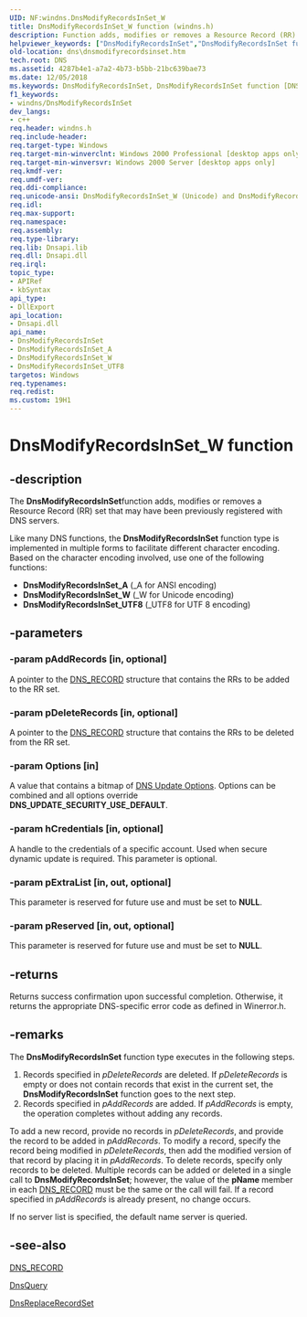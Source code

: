```yaml
---
UID: NF:windns.DnsModifyRecordsInSet_W
title: DnsModifyRecordsInSet_W function (windns.h)
description: Function adds, modifies or removes a Resource Record (RR) set that may have been previously registered with DNS servers.
helpviewer_keywords: ["DnsModifyRecordsInSet","DnsModifyRecordsInSet function [DNS]","DnsModifyRecordsInSet_A","DnsModifyRecordsInSet_UTF8","DnsModifyRecordsInSet_W","_dns_dnsmodifyrecordsinset","dns.dnsmodifyrecordsinset","windns/DnsModifyRecordsInSet","windns/DnsModifyRecordsInSet_A","windns/DnsModifyRecordsInSet_UTF8","windns/DnsModifyRecordsInSet_W"]
old-location: dns\dnsmodifyrecordsinset.htm
tech.root: DNS
ms.assetid: 4287b4e1-a7a2-4b73-b5bb-21bc639bae73
ms.date: 12/05/2018
ms.keywords: DnsModifyRecordsInSet, DnsModifyRecordsInSet function [DNS], DnsModifyRecordsInSet_A, DnsModifyRecordsInSet_UTF8, DnsModifyRecordsInSet_W, _dns_dnsmodifyrecordsinset, dns.dnsmodifyrecordsinset, windns/DnsModifyRecordsInSet, windns/DnsModifyRecordsInSet_A, windns/DnsModifyRecordsInSet_UTF8, windns/DnsModifyRecordsInSet_W
f1_keywords:
- windns/DnsModifyRecordsInSet
dev_langs:
- c++
req.header: windns.h
req.include-header: 
req.target-type: Windows
req.target-min-winverclnt: Windows 2000 Professional [desktop apps only]
req.target-min-winversvr: Windows 2000 Server [desktop apps only]
req.kmdf-ver: 
req.umdf-ver: 
req.ddi-compliance: 
req.unicode-ansi: DnsModifyRecordsInSet_W (Unicode) and DnsModifyRecordsInSet_A (ANSI)
req.idl: 
req.max-support: 
req.namespace: 
req.assembly: 
req.type-library: 
req.lib: Dnsapi.lib
req.dll: Dnsapi.dll
req.irql: 
topic_type:
- APIRef
- kbSyntax
api_type:
- DllExport
api_location:
- Dnsapi.dll
api_name:
- DnsModifyRecordsInSet
- DnsModifyRecordsInSet_A
- DnsModifyRecordsInSet_W
- DnsModifyRecordsInSet_UTF8
targetos: Windows
req.typenames: 
req.redist: 
ms.custom: 19H1
---
```


# DnsModifyRecordsInSet_W function


## -description


The 
<b>DnsModifyRecordsInSet</b>function adds, modifies or removes a Resource Record (RR) set that may have been previously registered with DNS servers.

Like many DNS functions, the 
<b>DnsModifyRecordsInSet</b> function type is implemented in multiple forms to facilitate different character encoding. Based on the character encoding involved, use one of the following functions:
<ul>
<li><b>DnsModifyRecordsInSet_A</b> (_A for ANSI encoding)</li>
<li><b>DnsModifyRecordsInSet_W</b> (_W for Unicode encoding)</li>
<li><b>DnsModifyRecordsInSet_UTF8</b> (_UTF8 for UTF 8 encoding)</li>
</ul>

## -parameters




### -param pAddRecords [in, optional]

A pointer to the 
<a href="/windows/win32/api/windns/ns-windns-dns_recorda">DNS_RECORD</a> structure that contains the RRs to be added to the RR set.


### -param pDeleteRecords [in, optional]

A pointer to the 
<a href="/windows/win32/api/windns/ns-windns-dns_recorda">DNS_RECORD</a> structure that contains the RRs to be deleted from the RR set.


### -param Options [in]

A value that contains a bitmap of <a href="https://docs.microsoft.com/windows/desktop/DNS/dns-constants">DNS Update  Options</a>. Options can be combined and all options override <b>DNS_UPDATE_SECURITY_USE_DEFAULT</b>.


### -param hCredentials [in, optional]

A handle to the credentials of a specific account. Used when secure dynamic update is required. This parameter is optional.


### -param pExtraList [in, out, optional]

This parameter is reserved for future use and must be set to <b>NULL</b>.


### -param pReserved [in, out, optional]

This parameter is reserved for future use and must be set to <b>NULL</b>.


## -returns



Returns success confirmation upon successful completion. Otherwise, it returns the appropriate DNS-specific error code as defined in Winerror.h.




## -remarks



The 
<b>DnsModifyRecordsInSet</b> function type executes in the following steps.

<ol>
<li>Records specified in <i>pDeleteRecords</i> are deleted. If <i>pDeleteRecords</i> is empty or does not contain records that exist in the current set, the <b>DnsModifyRecordsInSet</b> function goes to the next step.</li>
<li>Records specified in <i>pAddRecords</i> are added. If <i>pAddRecords</i> is empty, the operation completes without adding any records.</li>
</ol>
To add a new record, provide no records in <i>pDeleteRecords</i>, and provide the record to be added in <i>pAddRecords</i>.  To modify a record, specify the record being modified in <i>pDeleteRecords</i>, then add the modified version of that record by placing it in <i>pAddRecords</i>. To delete records, specify only records to be deleted.  Multiple records can be added or deleted in a single call to <b>DnsModifyRecordsInSet</b>; however, the value of the <b>pName</b> member in each <a href="/windows/win32/api/windns/ns-windns-dns_recorda">DNS_RECORD</a> must be the same or the call will fail. If a record specified in <i>pAddRecords</i> is already present, no change occurs.

If no server list is specified, the default name server is queried.




## -see-also




<a href="/windows/win32/api/windns/ns-windns-dns_recorda">DNS_RECORD</a>



<a href="https://docs.microsoft.com/windows/desktop/api/windns/nf-windns-dnsquery_a">DnsQuery</a>



<a href="https://docs.microsoft.com/windows/desktop/api/windns/nf-windns-dnsreplacerecordseta">DnsReplaceRecordSet</a>
 

 

